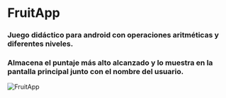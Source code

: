 # FruitApp

### Juego didáctico para android con operaciones aritméticas y diferentes niveles.
### Almacena el puntaje más alto alcanzado y lo muestra en la pantalla principal junto con el nombre del usuario.

![FruitApp](https://raw.githubusercontent.com/Pabl088/FruitApp/main/app/src/main/res/drawable/fruitapp.gif)
